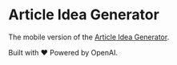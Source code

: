 # Article Idea Generator

The mobile version of the [Article Idea Generator](https://www.articleideagenerator.com/).

Built with ❤️ Powered by OpenAI.

